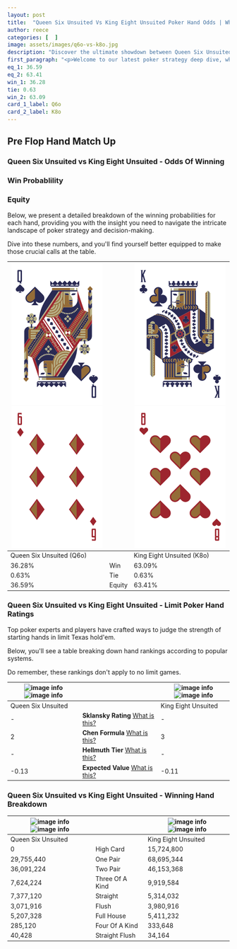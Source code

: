 ```yaml
---
layout: post
title:  "Queen Six Unsuited Vs King Eight Unsuited Poker Hand Odds | Which Is The Better Hand In Poker? A Complete Guide"
author: reece
categories: [  ]
image: assets/images/q6o-vs-k8o.jpg
description: "Discover the ultimate showdown between Queen Six Unsuited and King Eight Unsuited in poker! Uncover the odds, strategies, and scenarios where one hand triumphs over the other. Get ready to up your poker game with this thrilling analysis."
first_paragraph: "<p>Welcome to our latest poker strategy deep dive, where we're pitting two distinct hands against each other in a high-stakes showdown: Queen Six Unsuited vs King Eight Unsuited.</p><p>In the dynamic world of poker, every decision counts, and knowing which hand holds the upper hand is key to your success at the table.</p><p>In this article, we'll dissect these two hands, explore the scenarios where one dominates the other, and equip you with the knowledge to make strategic choices that can tip the odds in your favor.</p><p>Get ready to unravel the intriguing dynamics of these poker hands and elevate your game to new heights.</p>"
eq_1: 36.59
eq_2: 63.41
win_1: 36.28
tie: 0.63
win_2: 63.09
card_1_label: Q6o
card_2_label: K8o
---
```




[comment]: # (sp0)

## Pre Flop Hand Match Up

<div class="table hand-ratings" markdown="1"> 



### Queen Six Unsuited vs King Eight Unsuited - Odds Of Winning


  
<div class="row graphs"> 
<div class="col-lg-6">
    <h3>Win Probablility</h3>
    <canvas id="WinChart"></canvas>
</div>
<div class="col-lg-6">
    <h3>Equity</h3>
    <canvas id="EquityChart"></canvas>
</div>
</div>

  Below, we present a detailed breakdown of the winning probabilities for each hand, providing you with the insight you need to navigate the intricate landscape of poker strategy and decision-making. 

Dive into these numbers, and you'll find yourself better equipped to make those crucial calls at the table.


    
| ![image info](assets/images/hand1/q.png) ![image info](assets/images/hand1/6o.png) |  | ![image info](assets/images/hand2/k.png) ![image info](assets/images/hand2/8o.png) |
| -------- | -------- | -------- |
| Queen Six Unsuited (Q6o) |  | King Eight Unsuited (K8o) |
| 36.28% | Win | 63.09% |
| 0.63% | Tie | 0.63% |
| 36.59% | Equity | 63.41% |




[comment]: # (sp1)



### Queen Six Unsuited vs King Eight Unsuited - Limit Poker Hand Ratings

Top poker experts and players have crafted ways to judge the strength of starting hands in limit Texas hold'em. 

Below, you'll see a table breaking down hand rankings according to popular systems. 

Do remember, these rankings don't apply to no limit games.


    
| ![image info](https://www.riverpairs.com/assets/images/hand1/q.png) ![image info](https://www.riverpairs.com/assets/images/hand1/6o.png) |  | ![image info](https://www.riverpairs.com/assets/images/hand2/k.png) ![image info](https://www.riverpairs.com/assets/images/hand2/8o.png) |
| -------- | -------- | -------- |
| Queen Six Unsuited |  | King Eight Unsuited |
| - | **Sklansky Rating** [What is this?](/sklansky-rating-explained) | - |
| 2 | **Chen Formula** [What is this?](/chen-formula-explained) | 3 |
| - | **Hellmuth Tier** [What is this?](/Hellmuth-tier-explained) | - |
| -0.13 | **Expected Value** [What is this?](/expected-value-explained) | -0.11 |




[comment]: # (sp2)



### Queen Six Unsuited vs King Eight Unsuited - Winning Hand Breakdown


    
| ![image info](https://www.riverpairs.com/assets/images/hand1/q.png) ![image info](https://www.riverpairs.com/assets/images/hand1/6o.png) |  | ![image info](https://www.riverpairs.com/assets/images/hand2/k.png) ![image info](https://www.riverpairs.com/assets/images/hand2/8o.png) |
| -------- | -------- | -------- |
| Queen Six Unsuited |  | King Eight Unsuited |
| 0 | High Card | 15,724,800 |
| 29,755,440 | One Pair | 68,695,344 |
| 36,091,224 | Two Pair | 46,153,368 |
| 7,624,224 | Three Of A Kind | 9,919,584 |
| 7,377,120 | Straight | 5,314,032 |
| 3,071,916 | Flush | 3,980,916 |
| 5,207,328 | Full House | 5,411,232 |
| 285,120 | Four Of A Kind | 333,648 |
| 40,428 | Straight Flush | 34,164 |




[comment]: # (sp3)



</div>

[comment]: # (sp4)



[comment]: # (sp5)

